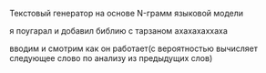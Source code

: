 Текстовый генератор на основе N-грамм языковой модели

я поугарал и добавил библию с тарзаном ахахахаххаха

вводим и смотрим как он работает(с вероятностью вычисляет следующее слово по анализу из предыдущих слов)
